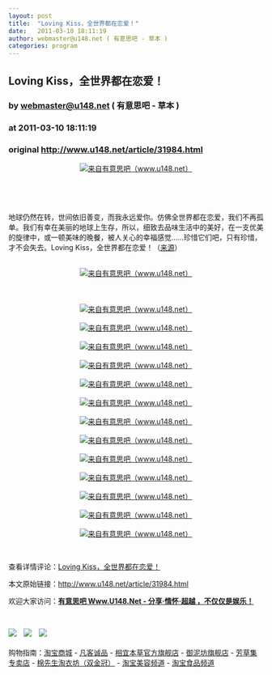 ```yaml
---
layout: post
title:  "Loving Kiss，全世界都在恋爱！"
date:   2011-03-10 18:11:19
author: webmaster@u148.net ( 有意思吧 - 草本 )
categories: program
---
```


## Loving Kiss，全世界都在恋爱！
### by webmaster@u148.net ( 有意思吧 - 草本 )
### at 2011-03-10 18:11:19
### original <http://www.u148.net/article/31984.html>

<p align="center"><a href="http://www.u148.net/article/31984.html"><img title="Loving Kiss，全世界都在恋爱！" alt="来自有意思吧（www.u148.net）" src="http://file3.u148.net/2011/1/images/1295577925231.jpg"></a></p>
<p align="center"> </p>
<p style="text-align:center">
<p> </p>
<div style="text-align:left">
地球仍然在转，世间依旧善变，而我永远爱你。仿佛全世界都在恋爱，我们不再孤单。我们有幸在美丽的地球上生存，所以，细致去品味生活中的美好，在一支优美的旋律中，或一顿美味的晚餐，被人关心的幸福感觉……珍惜它们吧，只有珍惜，才不会失去。Loving Kiss，全世界都在恋爱！（<a href="http://user.qzone.qq.com/670476078/infocenter">来源</a>）<br>
</div>
<p align="center">
<br>
<a href="http://www.u148.net/article/31984.html"></a><a href="http://www.u148.net/article/31984.html"><img title="Loving Kiss，全世界都在恋爱！" alt="来自有意思吧（www.u148.net）" src="http://file3.u148.net/2011/2/images/1296805994401.jpg"></a><br>
<br>
<img title="Loving Kiss，全世界都在恋爱！" alt="" src="http://file.u148.net/images/2009/8/Kiss/5.jpg" border="0"><br>
<br>
<img title="Loving Kiss，全世界都在恋爱！" alt="" src="http://file.u148.net/images/2009/8/Kiss/40.jpg" border="0"><br>
<br>
<a href="http://www.u148.net/article/31984.html"><img title="Loving Kiss，全世界都在恋爱！" alt="来自有意思吧（www.u148.net）" src="http://file3.u148.net/2011/1/images/1295577957519.jpg"></a><br>
<br>
<a href="http://www.u148.net/article/31984.html"><img title="Loving Kiss，全世界都在恋爱！" alt="来自有意思吧（www.u148.net）" src="http://file3.u148.net/2011/1/images/1295577973586.jpg"></a><br>
<br>
<a href="http://www.u148.net/article/31984.html"><img title="Loving Kiss，全世界都在恋爱！" alt="来自有意思吧（www.u148.net）" src="http://file3.u148.net/2011/1/images/1295578000981.jpg"></a><br>
<br>
<a href="http://www.u148.net/article/31984.html"><img title="Loving Kiss，全世界都在恋爱！" alt="来自有意思吧（www.u148.net）" src="http://file3.u148.net/2011/1/images/1295578013299.jpg"></a><br>
<br>
<a href="http://www.u148.net/article/31984.html"><img title="Loving Kiss，全世界都在恋爱！" alt="来自有意思吧（www.u148.net）" src="http://file3.u148.net/2011/1/images/1295578043378.jpg"></a><br>
<br>
<a href="http://www.u148.net/article/31984.html"><img title="Loving Kiss，全世界都在恋爱！" alt="来自有意思吧（www.u148.net）" src="http://file3.u148.net/2011/1/images/1295578069688.jpg"></a><br>
<br>
<a href="http://www.u148.net/article/31984.html"><img title="Loving Kiss，全世界都在恋爱！" alt="来自有意思吧（www.u148.net）" src="http://file3.u148.net/2011/1/images/1295578104689.jpg"></a><br>
<br>
<a href="http://www.u148.net/article/31984.html"><img title="Loving Kiss，全世界都在恋爱！" alt="来自有意思吧（www.u148.net）" src="http://file3.u148.net/2011/1/images/1295577985212.jpg"></a><br>
<br>
<a href="http://www.u148.net/article/31984.html"></a><a href="http://www.u148.net/article/31984.html"><img title="Loving Kiss，全世界都在恋爱！" alt="来自有意思吧（www.u148.net）" src="http://file3.u148.net/2011/1/images/1295578182474.jpg"></a><br>
<br>
<a href="http://www.u148.net/article/31984.html"><img title="Loving Kiss，全世界都在恋爱！" alt="来自有意思吧（www.u148.net）" src="http://file3.u148.net/2011/1/images/1295578200442.jpg"></a><br>
<br>
<a href="http://www.u148.net/article/31984.html"><img title="Loving Kiss，全世界都在恋爱！" alt="来自有意思吧（www.u148.net）" src="http://file3.u148.net/2011/1/images/1295578219613.jpg"></a><br>
<br>
<a href="http://www.u148.net/article/31984.html"><img title="Loving Kiss，全世界都在恋爱！" alt="来自有意思吧（www.u148.net）" src="http://file3.u148.net/2011/1/images/1295578355526.jpg"></a><br>
<br>
<a href="http://www.u148.net/article/31984.html"><img title="Loving Kiss，全世界都在恋爱！" alt="来自有意思吧（www.u148.net）" src="http://file3.u148.net/2011/1/images/1295578371812.jpg"></a><br>
<a href="http://user.qzone.qq.com/670476078/infocenter"></a></p><p> </p><p>查看详情评论：<a href="http://www.u148.net/article/31984.html">Loving Kiss，全世界都在恋爱！</a></p><p>本文原始链接：<a href="http://www.u148.net/article/31984.html">http://www.u148.net/article/31984.html</a></p><p>欢迎大家访问：<a href="http://www.u148.net"><strong>有意思吧 Www.U148.Net - 分享·情怀·超越 ，不仅仅是娱乐！</strong></a></p><p> </p><a href="http://www.vancl.com/?source=u148_net"><img src="http://file3.u148.net/2011/2/activity/vancl_rss110221.gif" border="0"></a>　<a href="http://s.click.taobao.com/t_8?e=7HZ5x%2BOzdslMRXvXtSOvt%2BklOLo%3D&amp;p=mm_15599093_0_0"><img src="http://file3.u148.net/2011/2/activity/handuyishe_rss110221.gif" border="0"></a>　<a href="http://www.taobao.com/go/chn/tbk_channel/huangguan.php?pid=mm_15599093_0_0&amp;eventid=101858"><img src="http://img.u148.net/activity/used/taobao.gif" border="0"></a><div> </div><div>购物指南：<a href="http://s.click.taobao.com/t_9?p=mm_15599093_0_0&amp;l=http%3A%2F%2Fmall.taobao.com%2F&amp;eventid=101766">淘宝商城</a> - <a href="http://www.vancl.com/WebSource/WebSource.aspx?source=u148_net&amp;url=http://www.vancl.com/">凡客诚品</a> - <a href="http://s.click.taobao.com/a/qvVmnYhD5qI=-15599093">相宜本草官方旗舰店</a> - <a href="http://s.click.taobao.com/t_8?e=7HZ5x%2BOzffMzdZiOKjBnKea5jQ%3D%3D&amp;p=mm_15599093_0_0">御泥坊旗舰店</a> - <a href="http://s.click.taobao.com/t_8?e=7HZ5x%2BOzffMzeCXcGUBPcs8Bhg%3D%3D&amp;p=mm_15599093_0_0">芳草集专卖店</a> - <a href="http://s.click.taobao.com/a/qvMnXmsZsMA=-15599093">棉先生淘衣坊（双金冠）</a> - <a href="http://www.taobao.com/go/chn/tbk_channel/beauty.php?pid=mm_15599093_0_0&amp;eventid=101328">淘宝美容频道</a> - <a href="http://www.taobao.com/go/chn/tbk_channel/food.php?pid=mm_15599093_0_0&amp;eventid=101865">淘宝食品频道</a></div><p> </p></p>
